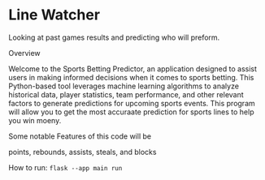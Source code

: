 # Line Watcher
Looking at past games results and predicting who will preform.

Overview 

Welcome to the Sports Betting Predictor, an application designed to assist users in making informed decisions when it comes to sports betting. This Python-based tool leverages machine learning algorithms to analyze historical data, player statistics, team performance, and other relevant factors to generate predictions for upcoming sports events. This program will allow you to get the most accuraate prediction for sports lines to help you win moeny. 

Some notable Features of this code will be 

points, rebounds, assists, steals, and blocks 

How to run: `flask --app main run`
